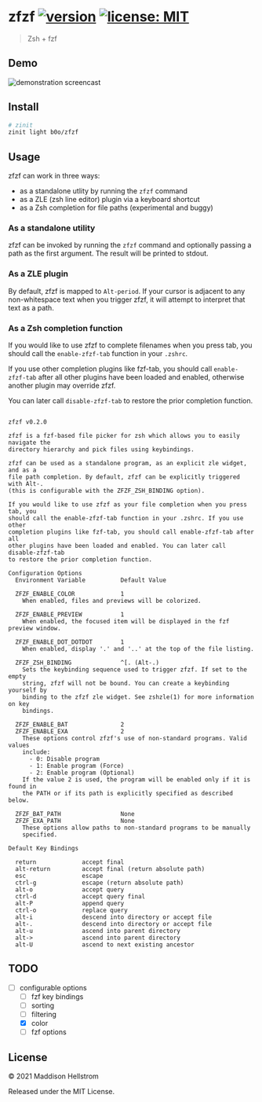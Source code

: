 # zfzf [![version](https://img.shields.io/github/v/tag/b0o/zfzf?style=flat&color=yellow&label=version&sort=semver)](https://github.com/b0o/zfzf/releases) [![license: MIT](https://img.shields.io/github/license/b0o/zfzf?style=flat&color=green)](https://mit-license.org)

> Zsh + fzf

## Demo

![demonstration screencast](./assets/demo-01.gif)

## Install

```zsh
# zinit
zinit light b0o/zfzf
```

## Usage

zfzf can work in three ways:

- as a standalone utlity by running the `zfzf` command
- as a ZLE (zsh line editor) plugin via a keyboard shortcut
- as a Zsh completion for file paths (experimental and buggy)

### As a standalone utility

zfzf can be invoked by running the `zfzf` command and optionally passing a path
as the first argument. The result will be printed to stdout.

### As a ZLE plugin

By default, zfzf is mapped to `Alt-period`. If your cursor is adjacent to any
non-whitespace text when you trigger zfzf, it will attempt to interpret that
text as a path.

### As a Zsh completion function

If you would like to use zfzf to complete filenames when you press tab, you
should call the `enable-zfzf-tab` function in your `.zshrc`.

If you use other completion plugins like fzf-tab, you should call
`enable-zfzf-tab` after all other plugins have been loaded and enabled,
otherwise another plugin may override zfzf.

You can later call `disable-zfzf-tab` to restore the prior completion function.

<!-- USAGE -->

```

zfzf v0.2.0

zfzf is a fzf-based file picker for zsh which allows you to easily navigate the
directory hierarchy and pick files using keybindings.

zfzf can be used as a standalone program, as an explicit zle widget, and as a
file path completion. By default, zfzf can be explicitly triggered with Alt-.
(this is configurable with the ZFZF_ZSH_BINDING option).

If you would like to use zfzf as your file completion when you press tab, you
should call the enable-zfzf-tab function in your .zshrc. If you use other
completion plugins like fzf-tab, you should call enable-zfzf-tab after all
other plugins have been loaded and enabled. You can later call disable-zfzf-tab
to restore the prior completion function.

Configuration Options
  Environment Variable          Default Value

  ZFZF_ENABLE_COLOR             1
    When enabled, files and previews will be colorized.

  ZFZF_ENABLE_PREVIEW           1
    When enabled, the focused item will be displayed in the fzf preview window.

  ZFZF_ENABLE_DOT_DOTDOT        1
    When enabled, display '.' and '..' at the top of the file listing.

  ZFZF_ZSH_BINDING              ^[. (Alt-.)
    Sets the keybinding sequence used to trigger zfzf. If set to the empty
    string, zfzf will not be bound. You can create a keybinding yourself by
    binding to the zfzf zle widget. See zshzle(1) for more information on key
    bindings.

  ZFZF_ENABLE_BAT               2
  ZFZF_ENABLE_EXA               2
    These options control zfzf's use of non-standard programs. Valid values
    include:
      - 0: Disable program
      - 1: Enable program (Force)
      - 2: Enable program (Optional)
    If the value 2 is used, the program will be enabled only if it is found in
    the PATH or if its path is explicitly specified as described below.

  ZFZF_BAT_PATH                 None
  ZFZF_EXA_PATH                 None
    These options allow paths to non-standard programs to be manually
    specified.

Default Key Bindings

  return             accept final
  alt-return         accept final (return absolute path)
  esc                escape
  ctrl-g             escape (return absolute path)
  alt-o              accept query
  ctrl-d             accept query final
  alt-P              append query
  ctrl-o             replace query
  alt-i              descend into directory or accept file
  alt-.              descend into directory or accept file
  alt-u              ascend into parent directory
  alt->              ascend into parent directory
  alt-U              ascend to next existing ancestor

```

<!-- /USAGE -->

## TODO

- [ ] configurable options
  - [ ] fzf key bindings
  - [ ] sorting
  - [ ] filtering
  - [x] color
  - [ ] fzf options

## License

<!-- LICENSE -->

&copy; 2021 Maddison Hellstrom

Released under the MIT License.

<!-- /LICENSE -->
